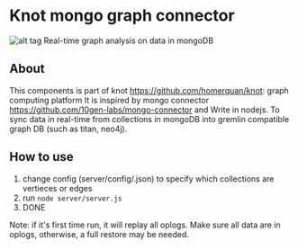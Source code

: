 Knot mongo graph connector
==========================
![alt tag](http://spirtfire.com/res/img/knot_connector.png)
Real-time graph analysis on data in mongoDB

About
-----
This components is part of knot <https://github.com/homerquan/knot>: graph computing platform
It is inspired by mongo connector
<https://github.com/10gen-labs/mongo-connector>
and Write in nodejs. To sync data in real-time from collections in mongoDB into gremlin compatible graph DB (such as titan, neo4j). 

How to use
----------
1. change config (server/config/<env>.json) to specify which collections are vertieces or edges
2. run `node server/server.js`
3. DONE

Note: if it's first time run, it will replay all oplogs. Make sure all data are in oplogs, otherwise, a full restore may be needed. 

